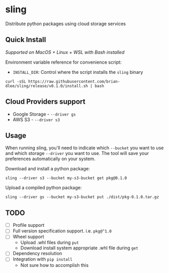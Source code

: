 # sling

Distribute python packages using cloud storage services

## Quick Install

_Supported on MacOS + Linux + WSL with Bash installed_

Environment variable reference for convenience script:
  - `INSTALL_DIR`: Control where the script installs the `sling` binary

```shell
curl -sSL https://raw.githubusercontent.com/brian-dlee/sling/release/v0.1.0/install.sh | bash
```

## Cloud Providers support

 - Google Storage - `--driver gs`
 - AWS S3 - `--driver s3`

## Usage

When running sling, you'll need to indicate which `--bucket` you want to
use and which storage `--driver` you want to use. The tool will save
your preferences automatically on your system.

Download and install a python package:

```shell
sling --driver s3 --bucket my-s3-bucket get pkg@0.1.0
```

Upload a compiled python package:

```shell
sling --driver gs --bucket my-s3-bucket put ./dist/pkg-0.1.0.tar.gz
```

## TODO

 - [ ] Profile support
 - [ ] Full version specification support. i.e. `pkg@^1.0`
 - [ ] Wheel support
     * Upload .whl files during `put`
     * Download install system appropriate .whl file during `get`
 - [ ] Dependency resolution
 - [ ] Integration with `pip install`
     * Not sure how to accomplish this
